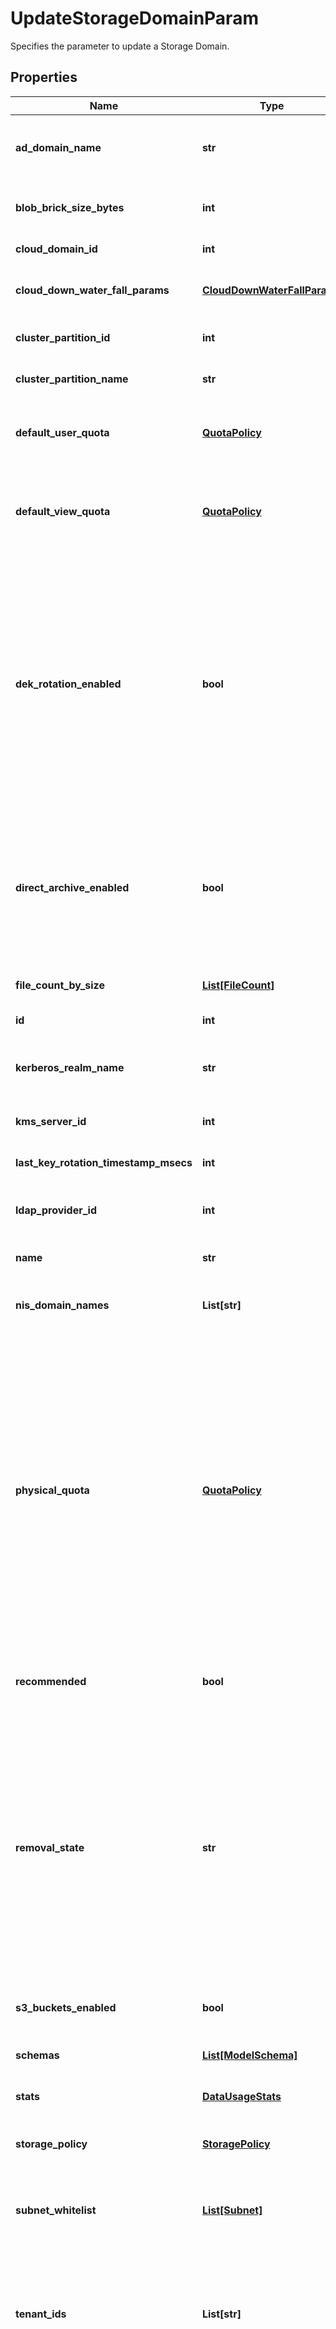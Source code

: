 # UpdateStorageDomainParam

Specifies the parameter to update a Storage Domain.

## Properties

Name | Type | Description | Notes
------------ | ------------- | ------------- | -------------
**ad_domain_name** | **str** | Specifies the Active Directory domain name that this Storage Domain is mapped to. | [optional] 
**blob_brick_size_bytes** | **int** | Specifies the brick size used for blobs in this Storage Domain. | [optional] 
**cloud_domain_id** | **int** | Specifies the cloud domain Id. | [optional] 
**cloud_down_water_fall_params** | [**CloudDownWaterFallParams**](CloudDownWaterFallParams.md) | Specifies the cloud down water fall parameters for this Storage Domain. | [optional] 
**cluster_partition_id** | **int** | Specifies the cluster partition id of the Storage Domain. | 
**cluster_partition_name** | **str** | Specifies the cluster partition name of the Storage Domain. | [optional] [readonly] 
**default_user_quota** | [**QuotaPolicy**](QuotaPolicy.md) | Specifies a default user quota limit for users within views in this Storage Domain. | [optional] 
**default_view_quota** | [**QuotaPolicy**](QuotaPolicy.md) | Specifies a default logical quota limit for all views in this Storage Domain. This quota can be overwritten by a view level quota. | [optional] 
**dek_rotation_enabled** | **bool** | Specifies whether DEK(Data Encryption Key) rotation is enabled for this Storage Domain. This is applicable only when the Storage Domain uses AWS or similar KMS in which the KEK (Key Encryption Key) is not created and maintained by Cohesity. For Internal KMS and keys stored in Safenet servers, DEK rotation will not be performed. | [optional] 
**direct_archive_enabled** | **bool** | Specifies whether to enable driect archive on this Storage Domain. If enabled, this Storage Domain can be used as a staging area while copying a large dataset that can&#39;t fit on the cluster to an external target. | [optional] 
**file_count_by_size** | [**List[FileCount]**](FileCount.md) | Specifies the file count by size for the View. | [optional] [readonly] 
**id** | **int** | Specifies the Storage Domain id. | [optional] [readonly] 
**kerberos_realm_name** | **str** | Specifies the Kerberos realm name that this Storage Domain is mapped to. | [optional] 
**kms_server_id** | **int** | Specifies the associated KMS server id. | [optional] 
**last_key_rotation_timestamp_msecs** | **int** | Last key rotation timestamp in msecs for storage domain. | [optional] 
**ldap_provider_id** | **int** | Specifies the LDAP provider id that this Storage Domain is mapped to. | [optional] 
**name** | **str** | Specifies the Storage Domain name. | 
**nis_domain_names** | **List[str]** | Specifies the NIS domain names that this Storage Domain is mapped to. | [optional] 
**physical_quota** | [**QuotaPolicy**](QuotaPolicy.md) | Specifies a quota limit for physical usage of this Storage Domain. This quota defines a limit of data that can be physically (after data size is reduced by block tracking, compression and deduplication) stored on this storage domain. A new write will not be allowed when the storage domain usage will exceeds the specified quota. Due to the latency of calculating usage across all nodes, the actual storage domain usage may exceed the quota limit by a little bit. | [optional] 
**recommended** | **bool** | Specifies whether Storage Domain is recommended for the specified View template. | [optional] [readonly] 
**removal_state** | **str** | Specifies the current removal state of the Storage Domain. &#39;DontRemove&#39; means the state of object is functional and it is not being removed. &#39;MarkedForRemoval&#39; means the object is being removed. &#39;OkToRemove&#39; means the object has been removed on the Cohesity Cluster and if the object is physical, it can be removed from the Cohesity Cluster. | [optional] [readonly] 
**s3_buckets_enabled** | **bool** | Specifies whether to enable creation of S3 bucket on this Storage Domain. | [optional] 
**schemas** | [**List[ModelSchema]**](ModelSchema.md) | Specifies the Storage Domain schemas. | [optional] [readonly] 
**stats** | [**DataUsageStats**](DataUsageStats.md) | Specifies the Storage Domain stats. | [optional] 
**storage_policy** | [**StoragePolicy**](StoragePolicy.md) | Specifies the storage policy for this Storage Domain. | [optional] 
**subnet_whitelist** | [**List[Subnet]**](Subnet.md) | Specifies a list of Subnets with IP addresses that have permissions to access the Storage Domain. | [optional] 
**tenant_ids** | **List[str]** | Specifies a list of tenant ids that that Storage Domain belongs. There can only be one tenant id in this field unless Storage Domain sharing between tenants is allowed on this cluster. | [optional] 
**treat_file_sync_as_data_sync** | **bool** | If &#39;true&#39;, when the Cohesity Cluster is writing to a file, the file modification time is not persisted synchronously during the file write, so the modification time may not be accurate. (Typically the file modification time is off by 30 seconds but it can be longer.) | [optional] 
**vault_id** | **int** | Specifies the vault Id associated with cloud domain ID. | [optional] 

## Example

```python
from cohesity_sdk.helios.models.update_storage_domain_param import UpdateStorageDomainParam

# TODO update the JSON string below
json = "{}"
# create an instance of UpdateStorageDomainParam from a JSON string
update_storage_domain_param_instance = UpdateStorageDomainParam.from_json(json)
# print the JSON string representation of the object
print(UpdateStorageDomainParam.to_json())

# convert the object into a dict
update_storage_domain_param_dict = update_storage_domain_param_instance.to_dict()
# create an instance of UpdateStorageDomainParam from a dict
update_storage_domain_param_from_dict = UpdateStorageDomainParam.from_dict(update_storage_domain_param_dict)
```
[[Back to Model list]](../README.md#documentation-for-models) [[Back to API list]](../README.md#documentation-for-api-endpoints) [[Back to README]](../README.md)


